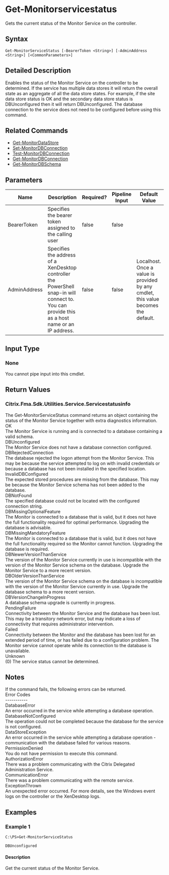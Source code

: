 ﻿
# Get-Monitorservicestatus
Gets the current status of the Monitor Service on the controller.
## Syntax
```
Get-MonitorServiceStatus [-BearerToken <String>] [-AdminAddress <String>] [<CommonParameters>]
```
## Detailed Description
Enables the status of the Monitor Service on the controller to be determined. If the service has multiple data stores it will return the overall state as an aggregate of all the data store states. For example, if the site data store status is OK and the secondary data store status is DBUnconfigured then it will return DBUnconfigured. The database connection to the service does not need to be configured before using this command.


## Related Commands

* [Get-MonitorDataStore](./Get-MonitorDataStore/)
* [Set-MonitorDBConnection](./Set-MonitorDBConnection/)
* [Test-MonitorDBConnection](./Test-MonitorDBConnection/)
* [Get-MonitorDBConnection](./Get-MonitorDBConnection/)
* [Get-MonitorDBSchema](./Get-MonitorDBSchema/)
## Parameters
| Name   | Description | Required? | Pipeline Input | Default Value |
| --- | --- | --- | --- | --- |
| BearerToken | Specifies the bearer token assigned to the calling user | false | false |  |
| AdminAddress | Specifies the address of a XenDesktop controller the PowerShell snap-in will connect to. You can provide this as a host name or an IP address. | false | false | Localhost. Once a value is provided by any cmdlet, this value becomes the default. |

## Input Type

### None
You cannot pipe input into this cmdlet.
## Return Values

### Citrix.Fma.Sdk.Utilities.Service.Servicestatusinfo
The Get-MonitorServiceStatus command returns an object containing the status of the Monitor Service together with extra diagnostics information.<br>OK<br>    The Monitor Service is running and is connected to a database containing a valid schema.<br>DBUnconfigured<br>    The Monitor Service does not have a database connection configured.<br>DBRejectedConnection<br>    The database rejected the logon attempt from the Monitor Service.  This may be because the service attempted to log on with invalid credentials or because a database has not been installed in the specified location.<br>InvalidDBConfigured<br>    The expected stored procedures are missing from the database.  This may be because the Monitor Service schema has not been added to the database.<br>DBNotFound<br>    The specified database could not be located with the configured connection string.<br>DBMissingOptionalFeature<br>    The Monitor is connected to a database that is valid, but it does not have the full functionality required for optimal performance. Upgrading the database is advisable.<br>DBMissingMandatoryFeature<br>    The Monitor is connected to a database that is valid, but it does not have the full functionality required so the Monitor cannot function. Upgrading the database is required.<br>DBNewerVersionThanService<br>    The version of the Monitor Service currently in use is incompatible with the version of the Monitor Service schema on the database.  Upgrade the Monitor Service to a more recent version.<br>DBOlderVersionThanService<br>    The version of the Monitor Service schema on the database is incompatible with the version of the Monitor Service currently in use.  Upgrade the database schema to a more recent version.<br>DBVersionChangeInProgress<br>    A database schema upgrade is currently in progress.<br>PendingFailure<br>    Connectivity between the Monitor Service and the database has been lost. This may be a transitory network error, but may indicate a loss of connectivity that requires administrator intervention.<br>Failed<br>    Connectivity between the Monitor and the database has been lost for an extended period of time, or has failed due to a configuration problem. The Monitor service cannot operate while its connection to the database is unavailable.<br>Unknown<br>    (0) The service status cannot be determined.
## Notes
If the command fails, the following errors can be returned.<br>    Error Codes<br>    -----------<br>    DatabaseError<br>        An error occurred in the service while attempting a database operation.<br>    DatabaseNotConfigured<br>        The operation could not be completed because the database for the service is not configured.<br>    DataStoreException<br>        An error occurred in the service while attempting a database operation - communication with the database failed for various reasons.<br>    PermissionDenied<br>        You do not have permission to execute this command.<br>    AuthorizationError<br>        There was a problem communicating with the Citrix Delegated Administration Service.<br>    CommunicationError<br>        There was a problem communicating with the remote service.<br>    ExceptionThrown<br>        An unexpected error occurred.  For more details, see the Windows event logs on the controller or the XenDesktop logs.
## Examples

### Example 1
```
C:\PS>Get-MonitorServiceStatus

DBUnconfigured
```
#### Description
Get the current status of the Monitor Service.
